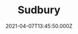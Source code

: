 ---
date: 2021-04-07T13:45:50.000Z
title: Sudbury
latitude: 52.040244290122644
longitude: 0.7321315117112048
category: checkin
---